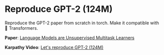 # Reproduce GPT-2 (124M)

Reproduce the GPT-2 paper from scratch in torch. Make it compatible with 🤗 Transformers.

**Paper**: [Language Models are Unsupervised Multitask Learners](https://cdn.openai.com/better-language-models/language_models_are_unsupervised_multitask_learners.pdf)

**Karpathy Video**: [Let's reproduce GPT-2 (124M)](https://www.youtube.com/watch?v=l8pRSuU81PU&ab_channel=AndrejKarpathy)